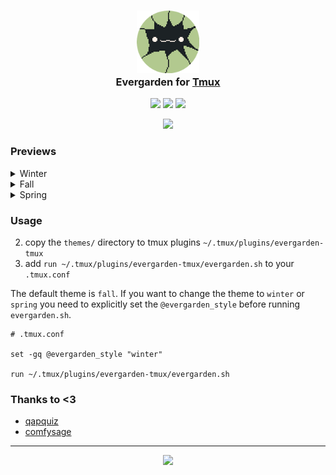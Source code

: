 <h3 align="center">
	<img src="https://github.com/everviolet/.github/raw/main/assets/logo-circle.png" width="100" alt="Logo"/><br/>
	Evergarden for <a href="https://github.com/tmux/tmux">Tmux</a>
</h3>

<p align="center">
	<a href="https://github.com/everviolet/tmux/stargazers"><img src="https://img.shields.io/github/stars/everviolet/tmux?style=for-the-badge&colorA=313B40&colorB=DBBC7F"></a>
	<a href="https://github.com/everviolet/tmux/issues"><img src="https://img.shields.io/github/issues/everviolet/tmux?style=for-the-badge&colorA=313B40&colorB=E69875"></a>
	<a href="https://github.com/everviolet/tmux/contributors"><img src="https://img.shields.io/github/contributors/everviolet/tmux?style=for-the-badge&colorA=313B40&colorB=97C9C3"></a>
</p>

<p align="center">
	<img src="https://raw.githubusercontent.com/everviolet/tmux/main/assets/previews/preview.webp"/>
</p>

### Previews

<details>
<summary>Winter</summary>
<img src="https://raw.githubusercontent.com/everviolet/tmux/main/assets/previews/winter.webp"/>
</details>
<details>
<summary>Fall</summary>
<img src="https://raw.githubusercontent.com/everviolet/tmux/main/assets/previews/fall.webp"/>
</details>
<details>
<summary>Spring</summary>
<img src="https://raw.githubusercontent.com/everviolet/tmux/main/assets/previews/spring.webp"/>
</details>

### Usage

2. copy the `themes/` directory to tmux plugins `~/.tmux/plugins/evergarden-tmux`
3. add `run ~/.tmux/plugins/evergarden-tmux/evergarden.sh` to your `.tmux.conf`

The default theme is `fall`. If you want to change the theme to `winter` or `spring` you need to explicitly set the `@evergarden_style` before running `evergarden.sh`.
```tmux
# .tmux.conf

set -gq @evergarden_style "winter"

run ~/.tmux/plugins/evergarden-tmux/evergarden.sh
```

### Thanks to <3

- [qapquiz](https://github.com/qapquiz)
- [comfysage](https://github.com/comfysage)

<hr>

<p align="center">
	<a href="https://github.com/comfysage/evergarden/blob/mega/LICENSE"><img src="https://img.shields.io/static/v1.svg?style=for-the-badge&label=LICENSE&message=GPL3&colorA=313B40&colorB=9BB5CF"/></a>
</p>
